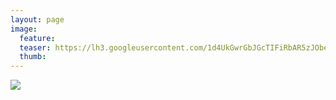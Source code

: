 ```yaml
---
layout: page
image:
  feature:
  teaser: https://lh3.googleusercontent.com/1d4UkGwrGbJGcTIFiRbAR5zJObexq7m9epLWD__LUAI=w245
  thumb:
---
```


![](https://lh3.googleusercontent.com/7WS8RZ2KmrKjrryJDzQXwU5IGaT_1lp_u09PNTFpTjU=w800)
